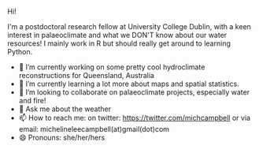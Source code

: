 Hi!

I'm a postdoctoral research fellow at University College Dublin, with a keen interest in palaeoclimate and what we DON'T know about our water resources! I mainly work in R but should really get around to learning Python. 

- 🔭 I’m currently working on some pretty cool hydroclimate reconstructions for Queensland, Australia
- 🌱 I’m currently learning a lot more about maps and spatial statistics.
- 👯 I’m looking to collaborate on palaeoclimate projects, especially water and fire!
- 💬 Ask me about the weather
- 📫 How to reach me: on twitter: https://twitter.com/michcampbell or via email: michelineleecampbell(at)gmail(dot)com
- 😄 Pronouns: she/her/hers


